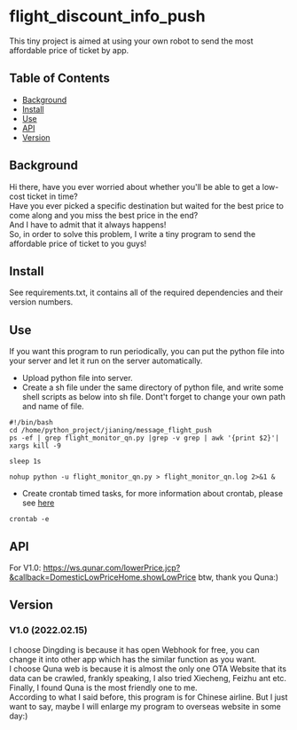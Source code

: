 # flight_discount_info_push
This tiny project is aimed at using your own robot to send the most affordable price of ticket by app.       



## Table of Contents

- [Background](#background)
- [Install](#install)
- [Use](#use)
- [API](#api)
- [Version](#version)



## Background
Hi there, have you ever worried about whether you'll be able to get a low-cost ticket in time?        
Have you ever picked a specific destination but waited for the best price to come along and you miss the best price in the end?     
And I have to admit that it always happens!   
So, in order to solve this problem, I write a tiny program to send the affordable price of ticket to you guys!  

## Install

See requirements.txt, it contains all of the required dependencies and their version numbers.
## Use
If you want this program to run periodically, you can put the python file into your server and let it run on the server automatically.
- Upload python file into server.
- Create a sh file under the same directory of python file, and write some shell scripts as below into sh file. Dont't forget to change your own path and name of file.
```
#!/bin/bash
cd /home/python_project/jianing/message_flight_push
ps -ef | grep flight_monitor_qn.py |grep -v grep | awk '{print $2}'| xargs kill -9

sleep 1s

nohup python -u flight_monitor_qn.py > flight_monitor_qn.log 2>&1 &
```
- Create crontab timed tasks, for more information about crontab, please see [here](https://www.computerhope.com/unix/ucrontab.htm)
```
crontab -e
```


## API
For V1.0: https://ws.qunar.com/lowerPrice.jcp?&callback=DomesticLowPriceHome.showLowPrice  btw, thank you Quna:)


## Version
### V1.0 (2022.02.15)
I choose Dingding is because it has open Webhook for free, you can change it into other app which has the similar function as you want.    
I choose Quna web is because it is almost the only one OTA Website that its data can be crawled, frankly speaking, I also tried Xiecheng, Feizhu ant etc. Finally, I found Quna is the most friendly one to me.  
According to what I said before, this program is for Chinese airline. But I just want to say, maybe I will enlarge my program to overseas website in some day:)




